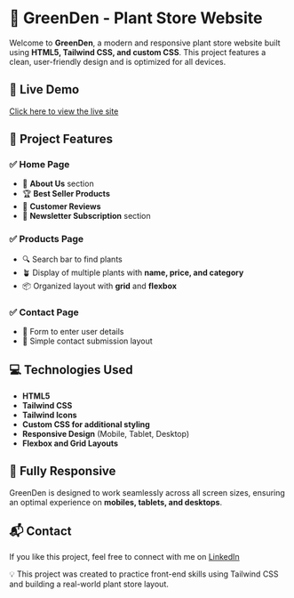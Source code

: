 # 🌿 GreenDen - Plant Store Website

Welcome to **GreenDen**, a modern and responsive plant store website built using **HTML5, Tailwind CSS, and custom CSS**. This project features a clean, user-friendly design and is optimized for all devices.

## 🔗 Live Demo

[Click here to view the live site](#) <!-- Replace # with your live site URL if available -->

## 📁 Project Features

### ✅ Home Page

* 🏡 **About Us** section
* 🏆 **Best Seller Products**
* 💬 **Customer Reviews**
* 📧 **Newsletter Subscription** section

### ✅ Products Page

* 🔍 Search bar to find plants
* 🪴 Display of multiple plants with **name, price, and category**
* 📦 Organized layout with **grid** and **flexbox**

### ✅ Contact Page

* 📝 Form to enter user details
* 📩 Simple contact submission layout

## 💻 Technologies Used

* **HTML5**
* **Tailwind CSS**
* **Tailwind Icons**
* **Custom CSS for additional styling**
* **Responsive Design** (Mobile, Tablet, Desktop)
* **Flexbox and Grid Layouts**

## 📱 Fully Responsive

GreenDen is designed to work seamlessly across all screen sizes, ensuring an optimal experience on **mobiles, tablets, and desktops**.

## 📬 Contact

If you like this project, feel free to connect with me on [LinkedIn](#) <!-- Replace # with your LinkedIn URL -->

💡 This project was created to practice front-end skills using Tailwind CSS and building a real-world plant store layout.
